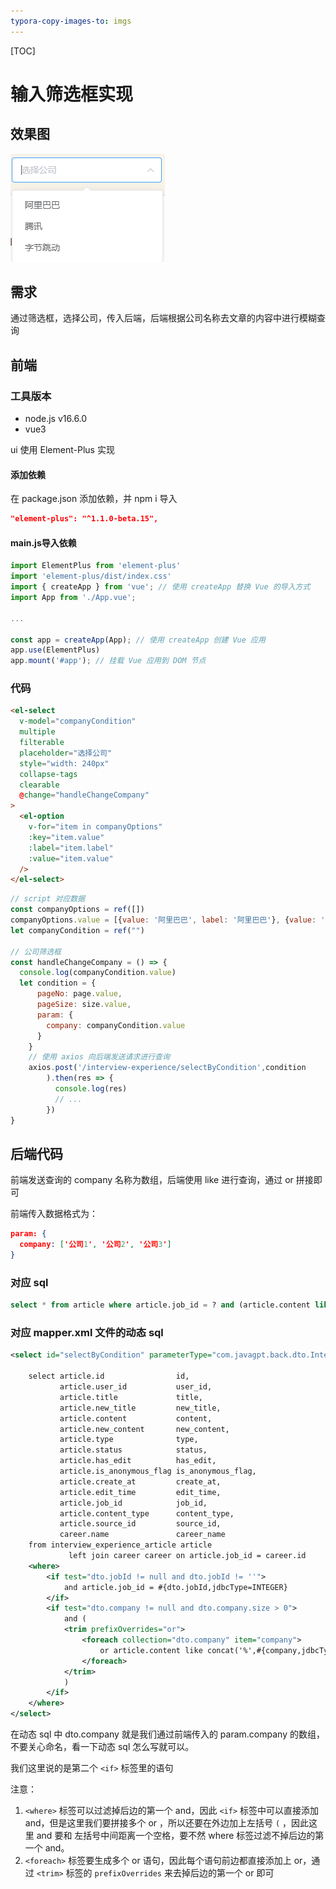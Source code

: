 ```yaml
---
typora-copy-images-to: imgs
---
```


[TOC]

# 输入筛选框实现



## 效果图

![1694837874565](imgs/1694837874565.png)



## 需求

通过筛选框，选择公司，传入后端，后端根据公司名称去文章的内容中进行模糊查询



## 前端

### 工具版本

- node.js   v16.6.0
- vue3

ui 使用 Element-Plus 实现



#### 添加依赖

在 package.json 添加依赖，并 npm i 导入

```json
"element-plus": "^1.1.0-beta.15",
```



#### main.js导入依赖

```javascript
import ElementPlus from 'element-plus'
import 'element-plus/dist/index.css'
import { createApp } from 'vue'; // 使用 createApp 替换 Vue 的导入方式
import App from './App.vue';

... 

const app = createApp(App); // 使用 createApp 创建 Vue 应用
app.use(ElementPlus)
app.mount('#app'); // 挂载 Vue 应用到 DOM 节点
```



### 代码



```html
<el-select
  v-model="companyCondition"
  multiple
  filterable
  placeholder="选择公司"
  style="width: 240px"
  collapse-tags
  clearable
  @change="handleChangeCompany"
>
  <el-option
    v-for="item in companyOptions"
    :key="item.value"
    :label="item.label"
    :value="item.value"
  />
</el-select>
```



```javascript
// script 对应数据
const companyOptions = ref([])
companyOptions.value = [{value: '阿里巴巴', label: '阿里巴巴'}, {value: '腾讯', label: '腾讯'}, {value: '字节跳动', label: '字节跳动'}]
let companyCondition = ref("")

// 公司筛选框
const handleChangeCompany = () => {
  console.log(companyCondition.value)
  let condition = {
      pageNo: page.value,
      pageSize: size.value,
      param: {
        company: companyCondition.value
      }
    }
    // 使用 axios 向后端发送请求进行查询
    axios.post('/interview-experience/selectByCondition',condition
        ).then(res => {
          console.log(res)
          // ...
        })
}
```



## 后端代码

前端发送查询的 company 名称为数组，后端使用 like 进行查询，通过 or 拼接即可



前端传入数据格式为：

```json
param: {
  company: ['公司1', '公司2', '公司3']
}
```

### 对应 sql

```sql
select * from article where article.job_id = ? and (article.content like '公司1' or article.content like '公司2' or article.content like '公司3')
```



### 对应 mapper.xml 文件的动态 sql

```xml
<select id="selectByCondition" parameterType="com.javagpt.back.dto.InterviewArticleDto" resultMap="ArticleVOMap">

    select article.id                id,
           article.user_id           user_id,
           article.title             title,
           article.new_title         new_title,
           article.content           content,
           article.new_content       new_content,
           article.type              type,
           article.status            status,
           article.has_edit          has_edit,
           article.is_anonymous_flag is_anonymous_flag,
           article.create_at         create_at,
           article.edit_time         edit_time,
           article.job_id            job_id,
           article.content_type      content_type,
           article.source_id         source_id,
           career.name               career_name
    from interview_experience_article article
             left join career career on article.job_id = career.id
    <where>
        <if test="dto.jobId != null and dto.jobId != ''">
            and article.job_id = #{dto.jobId,jdbcType=INTEGER}
        </if>
        <if test="dto.company != null and dto.company.size > 0">
            and (
            <trim prefixOverrides="or">
                <foreach collection="dto.company" item="company">
                    or article.content like concat('%',#{company,jdbcType=VARCHAR},'%')
                </foreach>
            </trim>
            )
        </if>
    </where>
</select>
```



在动态 sql 中 dto.company 就是我们通过前端传入的 param.company 的数组，不要关心命名，看一下动态 sql 怎么写就可以。

我们这里说的是第二个 `<if>` 标签里的语句 

注意：

1. `<where>` 标签可以过滤掉后边的第一个 and，因此 `<if>` 标签中可以直接添加 and，但是这里我们要拼接多个 or ，所以还要在外边加上左括号 `(` ，因此这里 and 要和 左括号中间距离一个空格，要不然 where 标签过滤不掉后边的第一个 and。 
2. `<foreach>` 标签要生成多个 or 语句，因此每个语句前边都直接添加上 or，通过 `<trim>` 标签的 `prefixOverrides` 来去掉后边的第一个 or 即可

